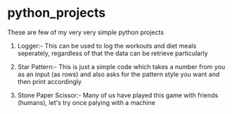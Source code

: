 # python_projects
These are few of my very very simple python projects

1. Logger:- This can be used to log the workouts and diet meals seperately, regardless of that the data can be retrieve particularly

2. Star Pattern:- This is just a simple code which takes a number from you as an input (as rows) and also asks for the pattern style you want and then print accordingly

3. Stone Paper Scissor:- Many of us have played this game with friends (humans), let's try once palying with a machine
